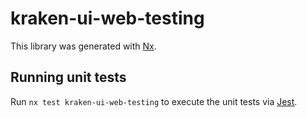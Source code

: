 # kraken-ui-web-testing

This library was generated with [Nx](https://nx.dev).

## Running unit tests

Run `nx test kraken-ui-web-testing` to execute the unit tests via [Jest](https://jestjs.io).
